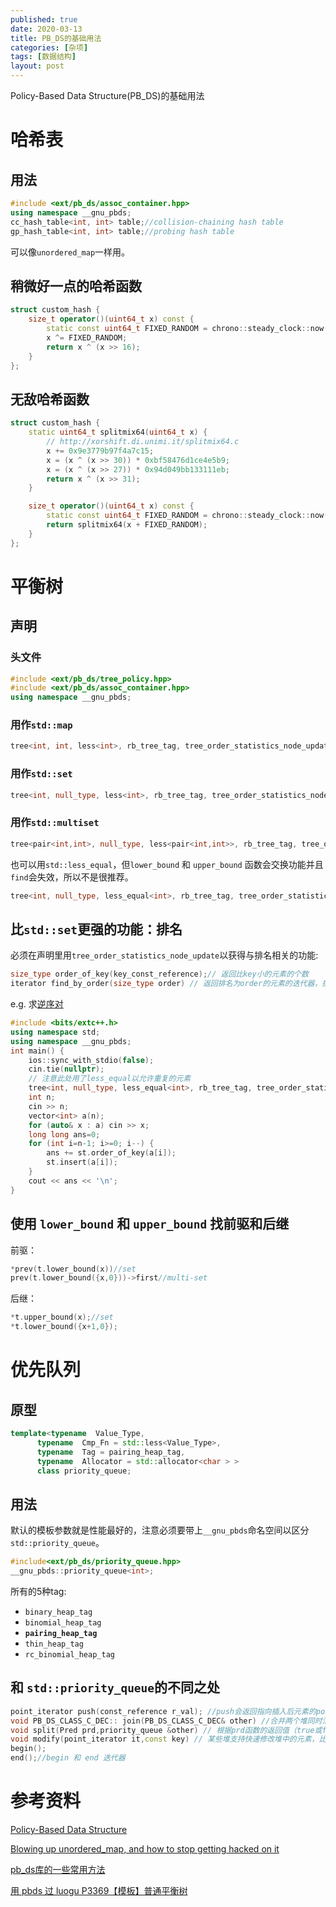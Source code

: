 ```yaml
---
published: true
date: 2020-03-13
title: PB_DS的基础用法
categories: [杂项]
tags: [数据结构]
layout: post
---
```

Policy-Based Data Structure(PB_DS)的基础用法
<!--more-->
# 哈希表

## 用法
```cpp
#include <ext/pb_ds/assoc_container.hpp>
using namespace __gnu_pbds;
cc_hash_table<int, int> table;//collision-chaining hash table
gp_hash_table<int, int> table;//probing hash table
```

可以像`unordered_map`一样用。

## 稍微好一点的哈希函数
```cpp
struct custom_hash {
    size_t operator()(uint64_t x) const {
        static const uint64_t FIXED_RANDOM = chrono::steady_clock::now().time_since_epoch().count();
        x ^= FIXED_RANDOM;
        return x ^ (x >> 16);
    }
};
```

## 无敌哈希函数
```cpp
struct custom_hash {
    static uint64_t splitmix64(uint64_t x) {
        // http://xorshift.di.unimi.it/splitmix64.c
        x += 0x9e3779b97f4a7c15;
        x = (x ^ (x >> 30)) * 0xbf58476d1ce4e5b9;
        x = (x ^ (x >> 27)) * 0x94d049bb133111eb;
        return x ^ (x >> 31);
    }

    size_t operator()(uint64_t x) const {
        static const uint64_t FIXED_RANDOM = chrono::steady_clock::now().time_since_epoch().count();
        return splitmix64(x + FIXED_RANDOM);
    }
};
```
# 平衡树

## 声明

### 头文件
```cpp
#include <ext/pb_ds/tree_policy.hpp>
#include <ext/pb_ds/assoc_container.hpp>
using namespace __gnu_pbds;
```
### 用作`std::map`
```cpp
tree<int, int, less<int>, rb_tree_tag, tree_order_statistics_node_update> t;
```
### 用作`std::set`
```cpp
tree<int, null_type, less<int>, rb_tree_tag, tree_order_statistics_node_update> t;
```
### 用作`std::multiset`

```cpp
tree<pair<int,int>, null_type, less<pair<int,int>>, rb_tree_tag, tree_order_statistics_node_update> t;
```

也可以用`std::less_equal`，但`lower_bound` 和 `upper_bound` 函数会交换功能并且`find`会失效，所以不是很推荐。

```cpp
tree<int, null_type, less_equal<int>, rb_tree_tag, tree_order_statistics_node_update> t;
```
## 比`std::set`更强的功能：排名

必须在声明里用`tree_order_statistics_node_update`以获得与排名相关的功能:
```cpp
size_type order_of_key(key_const_reference);// 返回比key小的元素的个数
iterator find_by_order(size_type order) // 返回排名为order的元素的迭代器，排名从0开始
```

e.g. 求[逆序对](https://www.luogu.com.cn/problem/P1908)

```cpp
#include <bits/extc++.h>
using namespace std;
using namespace __gnu_pbds;
int main() {
    ios::sync_with_stdio(false);
    cin.tie(nullptr);
    // 注意此处用了less_equal以允许重复的元素
    tree<int, null_type, less_equal<int>, rb_tree_tag, tree_order_statistics_node_update> st;
    int n;
    cin >> n;
    vector<int> a(n);
    for (auto& x : a) cin >> x;
    long long ans=0;
    for (int i=n-1; i>=0; i--) {
        ans += st.order_of_key(a[i]);
        st.insert(a[i]);
    }
    cout << ans << '\n';
}
```

## 使用 `lower_bound` 和 `upper_bound` 找前驱和后继

前驱：
```cpp
*prev(t.lower_bound(x))//set
prev(t.lower_bound({x,0}))->first//multi-set
```

后继：
```cpp
*t.upper_bound(x);//set
*t.lower_bound({x+1,0});
```

# 优先队列

## 原型
```cpp
template<typename  Value_Type,
	  typename  Cmp_Fn = std::less<Value_Type>,
	  typename  Tag = pairing_heap_tag,
	  typename  Allocator = std::allocator<char > >
	  class priority_queue;
```

## 用法

默认的模板参数就是性能最好的，注意必须要带上`__gnu_pbds`命名空间以区分`std::priority_queue`。
```cpp
#include<ext/pb_ds/priority_queue.hpp>
__gnu_pbds::priority_queue<int>;
```

所有的5种tag:
- `binary_heap_tag`
- `binomial_heap_tag`
- **`pairing_heap_tag`**
- `thin_heap_tag`
- `rc_binomial_heap_tag`

## 和 `std::priority_queue`的不同之处

```cpp
point_iterator push(const_reference r_val); //push会返回指向插入后元素的point迭代器（和遍历迭代器不一样）
void PB_DS_CLASS_C_DEC:: join(PB_DS_CLASS_C_DEC& other) //合并两个堆同时清空other
void split(Pred prd,priority_queue &other) // 根据prd函数的返回值（true或false）分裂两个堆
void modify(point_iterator it,const key) // 某些堆支持快速修改堆中的元素，比如用在dijkstra中
begin();
end();//begin 和 end 迭代器
```
# 参考资料

[Policy-Based Data Structure](https://gcc.gnu.org/onlinedocs/libstdc++/manual/policy_data_structures.html)

[Blowing up unordered_map, and how to stop getting hacked on it](https://codeforces.com/blog/entry/62393)

[pb_ds库的一些常用方法](https://blog.csdn.net/riba2534/article/details/80454602?depth_1-utm_source=distribute.pc_relevant.none-task&utm_source=distribute.pc_relevant.none-task)

[用 pbds 过 luogu P3369【模板】普通平衡树](https://zhuanlan.zhihu.com/p/90104614)
